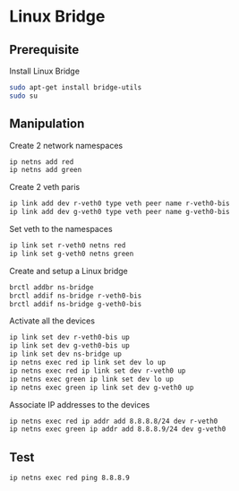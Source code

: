# Linux Bridge

## Prerequisite

Install Linux Bridge

```bash
sudo apt-get install bridge-utils
sudo su
```


## Manipulation

Create 2 network namespaces
```bash
ip netns add red
ip netns add green
```

Create 2 veth paris
```bash
ip link add dev r-veth0 type veth peer name r-veth0-bis
ip link add dev g-veth0 type veth peer name g-veth0-bis
```

Set veth to the namespaces
```bash
ip link set r-veth0 netns red
ip link set g-veth0 netns green
```

Create and setup a Linux bridge
```bash
brctl addbr ns-bridge
brctl addif ns-bridge r-veth0-bis
brctl addif ns-bridge g-veth0-bis
```

Activate all the devices
```bash
ip link set dev r-veth0-bis up
ip link set dev g-veth0-bis up
ip link set dev ns-bridge up
ip netns exec red ip link set dev lo up
ip netns exec red ip link set dev r-veth0 up
ip netns exec green ip link set dev lo up
ip netns exec green ip link set dev g-veth0 up
```

Associate IP addresses to the devices
```bash
ip netns exec red ip addr add 8.8.8.8/24 dev r-veth0
ip netns exec green ip addr add 8.8.8.9/24 dev g-veth0
```


## Test
```bash
ip netns exec red ping 8.8.8.9
```

